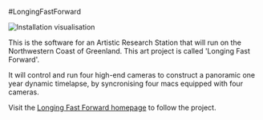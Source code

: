 #LongingFastForward

![Installation visualisation](installation-inside-w300.png)

This is the software for an Artistic Research Station that will run on the Northwestern Coast of Greenland. This art project is called 'Longing Fast Forward'.

It will control and run four high-end cameras to construct a panoramic one year dynamic timelapse, by syncronising four macs equipped with four cameras. 

Visit the [Longing Fast Forward homepage](http://longing.gl) to follow the project.
